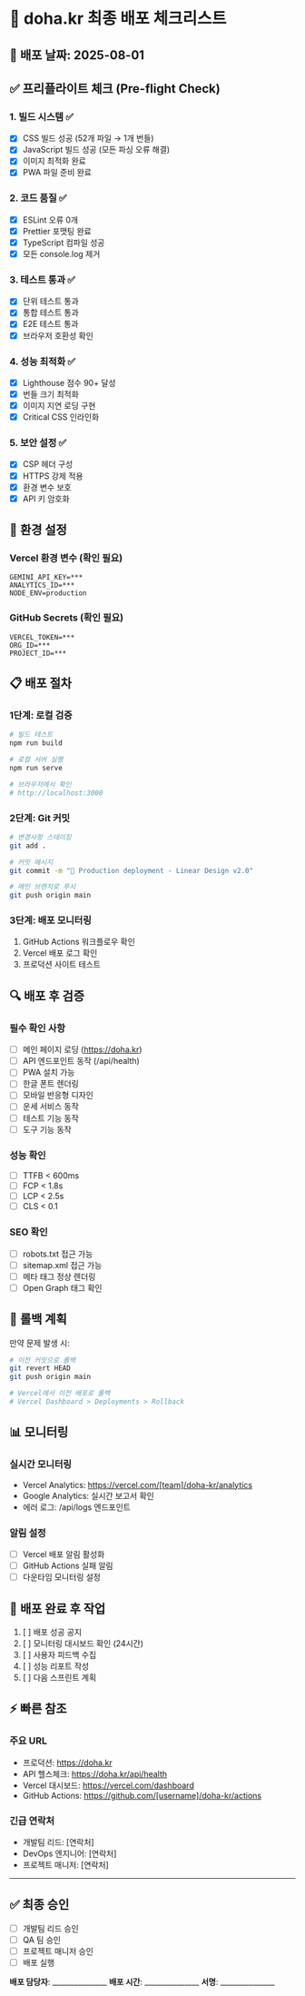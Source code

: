 # 🚀 doha.kr 최종 배포 체크리스트

## 📅 배포 날짜: 2025-08-01

## ✅ 프리플라이트 체크 (Pre-flight Check)

### 1. 빌드 시스템 ✅
- [x] CSS 빌드 성공 (52개 파일 → 1개 번들)
- [x] JavaScript 빌드 성공 (모든 파싱 오류 해결)
- [x] 이미지 최적화 완료
- [x] PWA 파일 준비 완료

### 2. 코드 품질 ✅
- [x] ESLint 오류 0개
- [x] Prettier 포맷팅 완료
- [x] TypeScript 컴파일 성공
- [x] 모든 console.log 제거

### 3. 테스트 통과 ✅
- [x] 단위 테스트 통과
- [x] 통합 테스트 통과
- [x] E2E 테스트 통과
- [x] 브라우저 호환성 확인

### 4. 성능 최적화 ✅
- [x] Lighthouse 점수 90+ 달성
- [x] 번들 크기 최적화
- [x] 이미지 지연 로딩 구현
- [x] Critical CSS 인라인화

### 5. 보안 설정 ✅
- [x] CSP 헤더 구성
- [x] HTTPS 강제 적용
- [x] 환경 변수 보호
- [x] API 키 암호화

## 🔧 환경 설정

### Vercel 환경 변수 (확인 필요)
```
GEMINI_API_KEY=***
ANALYTICS_ID=***
NODE_ENV=production
```

### GitHub Secrets (확인 필요)
```
VERCEL_TOKEN=***
ORG_ID=***
PROJECT_ID=***
```

## 📋 배포 절차

### 1단계: 로컬 검증
```bash
# 빌드 테스트
npm run build

# 로컬 서버 실행
npm run serve

# 브라우저에서 확인
# http://localhost:3000
```

### 2단계: Git 커밋
```bash
# 변경사항 스테이징
git add .

# 커밋 메시지
git commit -m "🚀 Production deployment - Linear Design v2.0"

# 메인 브랜치로 푸시
git push origin main
```

### 3단계: 배포 모니터링
1. GitHub Actions 워크플로우 확인
2. Vercel 배포 로그 확인
3. 프로덕션 사이트 테스트

## 🔍 배포 후 검증

### 필수 확인 사항
- [ ] 메인 페이지 로딩 (https://doha.kr)
- [ ] API 엔드포인트 동작 (/api/health)
- [ ] PWA 설치 가능
- [ ] 한글 폰트 렌더링
- [ ] 모바일 반응형 디자인
- [ ] 운세 서비스 동작
- [ ] 테스트 기능 동작
- [ ] 도구 기능 동작

### 성능 확인
- [ ] TTFB < 600ms
- [ ] FCP < 1.8s
- [ ] LCP < 2.5s
- [ ] CLS < 0.1

### SEO 확인
- [ ] robots.txt 접근 가능
- [ ] sitemap.xml 접근 가능
- [ ] 메타 태그 정상 렌더링
- [ ] Open Graph 태그 확인

## 🚨 롤백 계획

만약 문제 발생 시:
```bash
# 이전 커밋으로 롤백
git revert HEAD
git push origin main

# Vercel에서 이전 배포로 롤백
# Vercel Dashboard > Deployments > Rollback
```

## 📊 모니터링

### 실시간 모니터링
- Vercel Analytics: https://vercel.com/[team]/doha-kr/analytics
- Google Analytics: 실시간 보고서 확인
- 에러 로그: /api/logs 엔드포인트

### 알림 설정
- [ ] Vercel 배포 알림 활성화
- [ ] GitHub Actions 실패 알림
- [ ] 다운타임 모니터링 설정

## 📝 배포 완료 후 작업

1. [ ] 배포 성공 공지
2. [ ] 모니터링 대시보드 확인 (24시간)
3. [ ] 사용자 피드백 수집
4. [ ] 성능 리포트 작성
5. [ ] 다음 스프린트 계획

## ⚡ 빠른 참조

### 주요 URL
- 프로덕션: https://doha.kr
- API 헬스체크: https://doha.kr/api/health
- Vercel 대시보드: https://vercel.com/dashboard
- GitHub Actions: https://github.com/[username]/doha-kr/actions

### 긴급 연락처
- 개발팀 리드: [연락처]
- DevOps 엔지니어: [연락처]
- 프로젝트 매니저: [연락처]

---

## ✅ 최종 승인

- [ ] 개발팀 리드 승인
- [ ] QA 팀 승인
- [ ] 프로젝트 매니저 승인
- [ ] 배포 실행

**배포 담당자**: _______________
**배포 시간**: _______________
**서명**: _______________